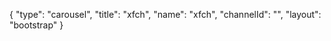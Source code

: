 {
    "type": "carousel",
    "title": "xfch",
    "name": "xfch",
    "channelId": "",
    "layout": "bootstrap"
}